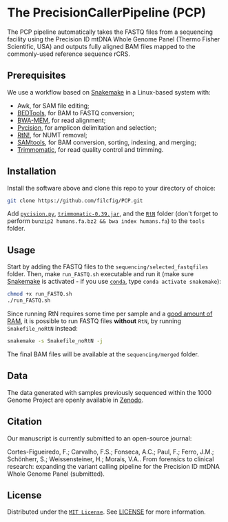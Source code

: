 # The PrecisionCallerPipeline (PCP)

The PCP pipeline automatically takes the FASTQ files from a sequencing facility using the Precision ID mtDNA Whole Genome Panel (Thermo Fisher Scientific, USA) and outputs fully aligned BAM files mapped to the commonly-used reference sequence rCRS.

## Prerequisites

We use a workflow based on [Snakemake](https://snakemake.readthedocs.io/en/stable/) in a Linux-based system with:
- Awk, for SAM file editing;
- [BEDTools](https://bedtools.readthedocs.io/en/latest/), for BAM to FASTQ conversion;
- [BWA-MEM](https://github.com/lh3/bwa), for read alignment;
- [Pycision](https://github.com/Ahhgust/Pycision), for amplicon delimitation and selection;
- [RtN!](https://github.com/Ahhgust/RtN), for NUMT removal;
- [SAMtools](https://github.com/samtools/samtools), for BAM conversion, sorting, indexing, and merging;
- [Trimmomatic](https://github.com/usadellab/Trimmomatic), for read quality control and trimming.

## Installation

Install the software above and clone this repo to your directory of choice: 

```bash
git clone https://github.com/filcfig/PCP.git
```

Add [`pycision.py`](https://github.com/Ahhgust/Pycision), [`trimmomatic-0.39.jar`](https://github.com/usadellab/Trimmomatic), and the [`RtN`](https://github.com/Ahhgust/RtN) folder (don't forget to perform `bunzip2 humans.fa.bz2 && bwa index humans.fa`) to the `tools` folder.

## Usage

Start by adding the FASTQ files to the `sequencing/selected_fastqfiles` folder. Then, make `run_FASTQ.sh` executable and run it (make sure [Snakemake](https://snakemake.readthedocs.io/en/stable/) is activated - if you use [`conda`](https://docs.conda.io/en/latest/), type `conda activate snakemake`):

```bash
chmod +x run_FASTQ.sh
./run_FASTQ.sh
```

Since running RtN requires some time per sample and a [good amount of RAM](https://github.com/Ahhgust/RtN/issues/1), it is possible to run FASTQ files **without** `RtN`, by running `Snakefile_noRtN` instead:

```bash
snakemake -s Snakefile_noRtN -j
```
The final BAM files will be available at the `sequencing/merged` folder.

## Data
The data generated with samples previously sequenced within the 1000 Genome Project are openly available in [Zenodo](https://doi.org/10.5281/zenodo.5524539).

## Citation
Our manuscript is currently submitted to an open-source journal:

Cortes-Figueiredo, F.; Carvalho, F.S.; Fonseca, A.C.; Paul, F.; Ferro, J.M.; Schönherr, S.; Weissensteiner, H.; Morais, V.A.. From forensics to clinical research: expanding the variant calling pipeline for the Precision ID mtDNA Whole Genome Panel (submitted).

## License
Distributed under the [`MIT License`](https://choosealicense.com/licenses/mit/). See [LICENSE](/LICENSE) for more information.
